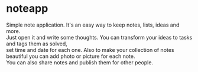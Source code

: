 # noteapp
Simple note application. 
It's an easy way to keep notes, lists, ideas and more.  
Just open it and write some thoughts. You can transform your ideas to tasks and tags them as solved,  
set time and date for each one. Also to make your collection of notes beautiful you can add photo or picture for each note.   
You can also share notes and publish them for other people.
